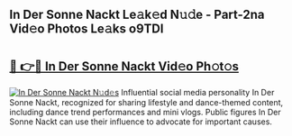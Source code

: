 ## In Der Sonne Nackt Le𝚊k𝚎d N𝚞𝚍e - Part-2na Vid𝚎o Photos Le𝚊ks o9TDl

# <h2><a href="http://fbake4.evod.top/?m=In+Der+Sonne+Nackt">🔗 👉🔴 In Der Sonne Nackt Vid𝚎o Ph𝚘t𝚘s</a></h2>

[![In Der Sonne Nackt N𝚞d𝚎s](https://i.imgur.com/8V9OHl7.gif)](http://fbake4.evod.top/?m=In+Der+Sonne+Nackt)
Influential social media personality In Der Sonne Nackt, recognized for sharing lifestyle and dance-themed content, including dance trend performances and mini vlogs. Public figures In Der Sonne Nackt can use their influence to advocate for important causes. 
